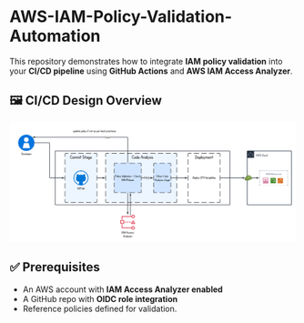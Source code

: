 # AWS-IAM-Policy-Validation-Automation
This repository demonstrates how to integrate **IAM policy validation** into your **CI/CD pipeline** using **GitHub Actions** and **AWS IAM Access Analyzer**.

## 🖼️ CI/CD Design Overview
![CI/CD IAM Policy Validation Flow](./cicd-iam-policy-validation.png)

## ✅ Prerequisites

- An AWS account with **IAM Access Analyzer enabled**
- A GitHub repo with **OIDC role integration**
- Reference policies defined for validation.